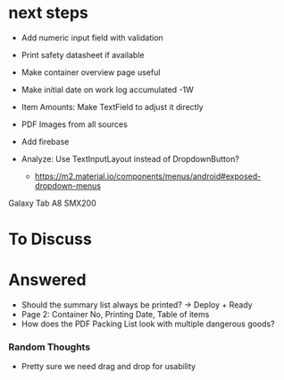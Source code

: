 # next steps
* Add numeric input field with validation

* Print safety datasheet if available

* Make container overview page useful

* Make initial date on work log accumulated -1W

* Item Amounts: Make TextField to adjust it directly

* PDF Images from all sources

* Add firebase

* Analyze: Use TextInputLayout instead of DropdownButton?
  * https://m2.material.io/components/menus/android#exposed-dropdown-menus

Galaxy Tab A8 SMX200

# To Discuss

# Answered
* Should the summary list always be printed? -> Deploy + Ready
* Page 2: Container No, Printing Date, Table of items
* How does the PDF Packing List look with multiple dangerous goods?


### Random Thoughts
* Pretty sure we need drag and drop for usability